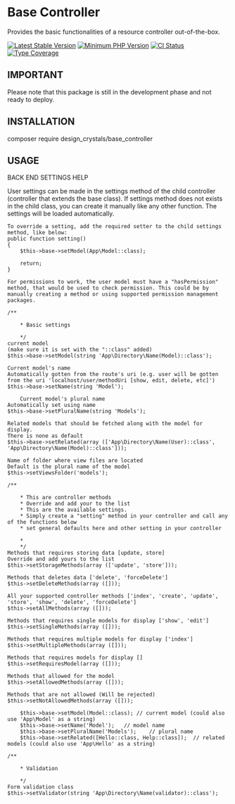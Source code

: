 # Base Controller

Provides the basic functionalities of a resource controller out-of-the-box.


[![Latest Stable Version](https://img.shields.io/packagist/v/phpunit/phpunit.svg?style=flat-square)](https://packagist.org/packages/phpunit/phpunit)
[![Minimum PHP Version](https://img.shields.io/badge/php-%3E%3D%207.3-8892BF.svg?style=flat-square)](https://php.net/)
[![CI Status](https://github.com/sebastianbergmann/phpunit/workflows/CI/badge.svg?branch=master&event=push)](https://phpunit.de/build-status.html)
[![Type Coverage](https://shepherd.dev/github/sebastianbergmann/phpunit/coverage.svg)](https://shepherd.dev/github/sebastianbergmann/phpunit)


## IMPORTANT
Please note that this package is still in the development phase and not ready to deploy.

## INSTALLATION
composer require design_crystals/base_controller

## USAGE

BACK END SETTINGS HELP

User settings can be made in the settings method of the child controller (controller that extends the base class). If settings method does not exists in the child class, you can create it manually like any other function. The settings will be loaded automatically.

    To override a setting, add the required setter to the child settings method, like below:
    public function setting()
    {
        $this->base->setModel(App\Model::class);

        return;
    }

    For permissions to work, the user model must have a "hasPermission" method, that would be used to check permission. This could be by manually creating a method or using supported permission management packages.

    /**

        * Basic settings

        */
    current model
    (make sure it is set with the "::class" added)
    $this->base->setModel(string 'App\Directory\Name(Model)::class');

    Current model's name
    Automatically gotten from the route's uri (e.g. user will be gotten from the uri 'localhost/user/methodUri [show, edit, delete, etc]')
    $this->base->setName(string 'Model');

        Current model's plural name
    Automatically set using name
    $this->base->setPluralName(string 'Models');

    Related models that should be fetched along with the model for display.
    There is none as default
    $this->base->setRelated(array (['App\Directory\Name(User)::class', 'App\Directory\Name(Model)::class']));

    Name of folder where view files are located
    Default is the plural name of the model
    $this->setViewsFolder('models');

    /**

        * This are controller methods
        * Override and add your to the list
        * This are the available settings.
        * Simply create a "setting" method in your controller and call any of the functions below
        * set general defaults here and other setting in your controller

        *
        */
    Methods that requires storing data [update, store]
    Override and add yours to the list
    $this->setStorageMethods(array (['update', 'store']));

    Methods that deletes data ['delete', 'forceDelete']
    $this->setDeleteMethods(array ([]));

    All your supported controller methods ['index', 'create', 'update', 'store', 'show', 'delete', 'forceDelete']
    $this->setAllMethods(array ([]));

    Methods that requires single models for display ['show', 'edit']
    $this->setSingleMethods(array ([]));

    Methods that requires multiple models for display ['index']
    $this->setMultipleMethods(array ([]));

    Methods that requires models for display []
    $this->setRequiresModel(array ([]));

    Methods that allowed for the model
    $this->setAllowedMethods(array ([]));

    Methods that are not allowed (Will be rejected)
    $this->setNotAllowedMethods(array ([]));

        $this->base->setModel(Model::class); // current model (could also use 'App\Model' as a string)
        $this->base->setName('Model');   // model name
        $this->base->setPluralName('Models');    // plural name
        $this->base->setRelated([Hello::class, Help::class]);  // related models (could also use 'App\Hello' as a string)

    /**

        * Validation

        */
    Form validation class
    $this->setValidator(string 'App\Directory\Name(validator)::class');
